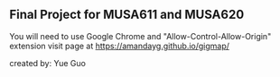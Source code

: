 ## Final Project for MUSA611 and MUSA620
You will need to use Google Chrome and "Allow-Control-Allow-Origin" extension
visit page at https://amandayg.github.io/gigmap/

created by: Yue Guo
